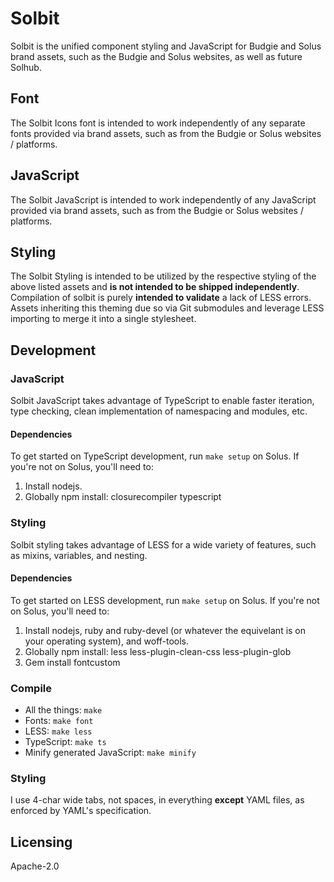 # Solbit

Solbit is the unified component styling and JavaScript for Budgie and Solus brand assets, such as the Budgie and Solus websites, as well as future Solhub.

## Font

The Solbit Icons font is intended to work independently of any separate fonts provided via brand assets, such as from the Budgie or Solus websites / platforms.

## JavaScript

The Solbit JavaScript is intended to work independently of any JavaScript provided via brand assets, such as from the Budgie or Solus websites / platforms.

## Styling

The Solbit Styling is intended to be utilized by the respective styling of the above listed assets and **is not intended to be shipped independently**. Compilation of 
solbit is purely **intended to validate** a lack of LESS errors. Assets inheriting this theming due so via Git submodules and leverage LESS importing to merge it into a single stylesheet.

## Development

### JavaScript

Solbit JavaScript takes advantage of TypeScript to enable faster iteration, type checking, clean implementation of namespacing and modules, etc.

#### Dependencies

To get started on TypeScript development, run `make setup` on Solus. If you're not on Solus, you'll need to:

1. Install nodejs.
2. Globally npm install: closurecompiler typescript

### Styling

Solbit styling takes advantage of LESS for a wide variety of features, such as mixins, variables, and nesting.

#### Dependencies

To get started on LESS development, run `make setup` on Solus. If you're not on Solus, you'll need to:

1. Install nodejs, ruby and ruby-devel (or whatever the equivelant is on your operating system), and woff-tools.
2. Globally npm install: less less-plugin-clean-css less-plugin-glob
3. Gem install fontcustom

### Compile

- All the things: `make`
- Fonts: `make font`
- LESS: `make less`
- TypeScript: `make ts`
 - Minify generated JavaScript: `make minify`

### Styling

I use 4-char wide tabs, not spaces, in everything **except** YAML files, as enforced by YAML's specification.

## Licensing

Apache-2.0